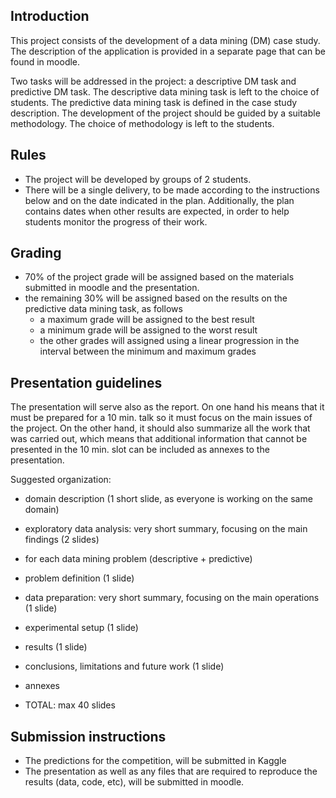 ## Introduction

This project consists of the development of a data mining (DM) case study. The description of the application is provided in a separate page that can be found in moodle.

Two tasks will be addressed in the project: a descriptive DM task and predictive DM task. The descriptive data mining task is left to the choice of students. The predictive data mining task is defined in the case study description. The development of the project should be guided by a suitable methodology. The choice of methodology is left to the students.

## Rules

*   The project will be developed by groups of 2 students.
*   There will be a single delivery, to be made according to the instructions below and on the date indicated in the plan. Additionally, the plan contains dates when other results are expected, in order to help students monitor the progress of their work.

## Grading

*   70% of the project grade will be assigned based on the materials submitted in moodle and the presentation.
*   the remaining 30% will be assigned based on the results on the predictive data mining task, as follows
    *   a maximum grade will be assigned to the best result
    *   a minimum grade will be assigned to the worst result
    *   the other grades will assigned using a linear progression in the interval between the minimum and maximum grades

## Presentation guidelines

The presentation will serve also as the report. On one hand his means that it must be prepared for a 10 min. talk so it must focus on the main issues of the project. On the other hand, it should also summarize all the work that was carried out, which means that additional information that cannot be presented in the 10 min. slot can be included as annexes to the presentation.  

Suggested organization:  

*   domain description (1 short slide, as everyone is working on the same domain)
*   exploratory data analysis: very short summary, focusing on the main findings (2 slides)
*   for each data mining problem (descriptive + predictive)

*   problem definition (1 slide)
*   data preparation: very short summary, focusing on the main operations  (1 slide)
*   experimental setup (1 slide)
*   results (1 slide)

*   conclusions, limitations and future work (1 slide)  

*   annexes
*   TOTAL: max 40 slides  

## Submission instructions

*   The predictions for the competition, will be submitted in Kaggle
*   The presentation as well as any files that are required to reproduce the results (data, code, etc), will be submitted in moodle.
